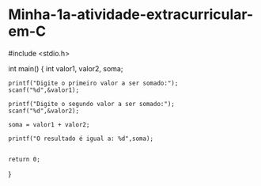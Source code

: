 # Minha-1a-atividade-extracurricular-em-C

#include <stdio.h>

int main()
{
    int valor1, valor2, soma;
    
    printf("Digite o primeiro valor a ser somado:");
    scanf("%d",&valor1);
    
    printf("Digite o segundo valor a ser somado:");
    scanf("%d",&valor2);
    
    soma = valor1 + valor2;
    
    printf("O resultado é igual a: %d",soma);
    

    return 0;
}
